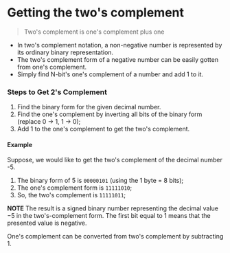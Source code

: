 # Getting the two's complement
> Two's complement is one's complement plus one

- In two's complement notation, a non-negative number is represented by its ordinary binary representation.
- The two's complement form of a negative number can be easily gotten from one's complement.
- Simply find N-bit's one's complement of a number and add 1 to it.


### Steps to Get 2's Complement
1. Find the binary form for the given decimal number.
2. Find the one's complement by inverting all bits of the binary form (replace 0 → 1, 1 → 0);
3. Add 1 to the one's complement to get the two's complement.


#### Example
Suppose, we would like to get the two's complement of the decimal number -5.

1. The binary form of 5 is `00000101` (using the 1 byte = 8 bits);
2. The one's complement form is `11111010`;
3. So, the two's complement is `11111011`;

**NOTE**
The result is a signed binary number representing the decimal value −5 in the two's-complement form. The first bit equal to 1 means that the presented value is negative.

One's complement can be converted from two's complement by subtracting 1.
